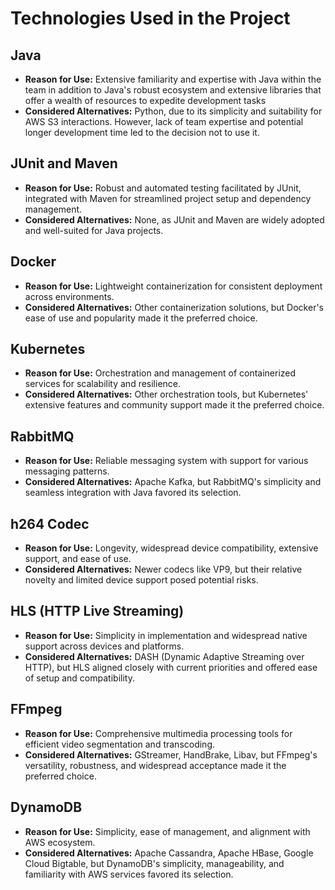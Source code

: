 # Technologies Used in the Project

## Java
- **Reason for Use:** Extensive familiarity and expertise with Java within the team in addition to Java's robust ecosystem and extensive libraries that offer a wealth of resources to expedite development tasks
- **Considered Alternatives:** Python, due to its simplicity and suitability for AWS S3 interactions. However, lack of team expertise and potential longer development time led to the decision not to use it.

## JUnit and Maven
- **Reason for Use:** Robust and automated testing facilitated by JUnit, integrated with Maven for streamlined project setup and dependency management.
- **Considered Alternatives:** None, as JUnit and Maven are widely adopted and well-suited for Java projects.

## Docker
- **Reason for Use:** Lightweight containerization for consistent deployment across environments.
- **Considered Alternatives:** Other containerization solutions, but Docker's ease of use and popularity made it the preferred choice.

## Kubernetes
- **Reason for Use:** Orchestration and management of containerized services for scalability and resilience.
- **Considered Alternatives:** Other orchestration tools, but Kubernetes' extensive features and community support made it the preferred choice.

## RabbitMQ
- **Reason for Use:** Reliable messaging system with support for various messaging patterns.
- **Considered Alternatives:** Apache Kafka, but RabbitMQ's simplicity and seamless integration with Java favored its selection.

## h264 Codec
- **Reason for Use:** Longevity, widespread device compatibility, extensive support, and ease of use.
- **Considered Alternatives:** Newer codecs like VP9, but their relative novelty and limited device support posed potential risks.

## HLS (HTTP Live Streaming)
- **Reason for Use:** Simplicity in implementation and widespread native support across devices and platforms.
- **Considered Alternatives:** DASH (Dynamic Adaptive Streaming over HTTP), but HLS aligned closely with current priorities and offered ease of setup and compatibility.

## FFmpeg
- **Reason for Use:** Comprehensive multimedia processing tools for efficient video segmentation and transcoding.
- **Considered Alternatives:** GStreamer, HandBrake, Libav, but FFmpeg's versatility, robustness, and widespread acceptance made it the preferred choice.

## DynamoDB
- **Reason for Use:** Simplicity, ease of management, and alignment with AWS ecosystem.
- **Considered Alternatives:** Apache Cassandra, Apache HBase, Google Cloud Bigtable, but DynamoDB's simplicity, manageability, and familiarity with AWS services favored its selection.
